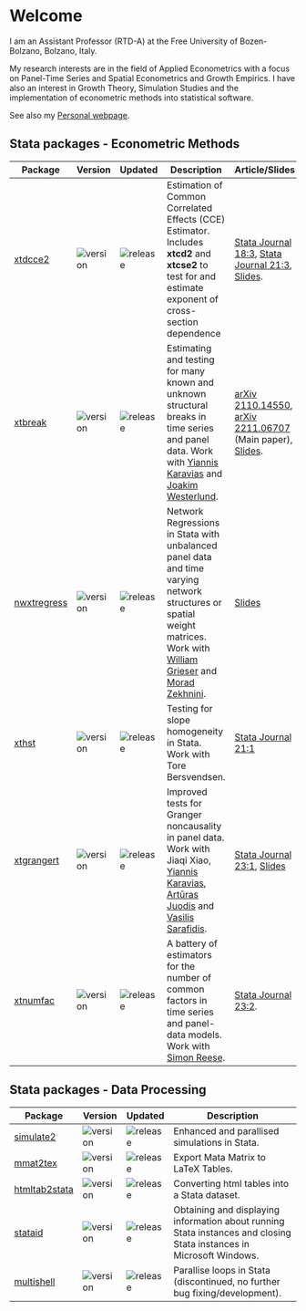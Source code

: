 # Welcome 

I am an Assistant Professor (RTD-A) at the Free University of Bozen-Bolzano, Bolzano, Italy. 

My research interests are in the field of Applied Econometrics with a focus on Panel-Time Series and Spatial Econometrics and Growth Empirics. I have also an interest in Growth Theory, Simulation Studies and the implementation of econometric methods into statistical software. 

See also my [Personal webpage](http://www.jan.ditzen.net).

## **Stata** packages - Econometric Methods
|Package|Version|Updated|Description| Article/Slides |
|----| ---- | ---- | ----- | ----- |
| [xtdcce2](https://janditzen.github.io/xtdcce2/) | ![version](https://img.shields.io/github/v/release/janditzen/xtdcce2) | ![release](https://img.shields.io/github/release-date/janditzen/xtdcce2)  | Estimation of Common Correlated Effects (CCE) Estimator. Includes **xtcd2** and **xtcse2** to test for and estimate exponent of cross-section dependence| [Stata Journal 18:3](https://journals.sagepub.com/doi/10.1177/1536867X1801800306), [Stata Journal 21:3](https://journals.sagepub.com/doi/abs/10.1177/1536867X211045560), [Slides](https://www.stata.com/symposiums/economics21/slides/Econ21_Ditzen.pdf). | 
| [xtbreak](https://janditzen.github.io/xtbreak/)| ![version](https://img.shields.io/github/v/release/janditzen/xtbreak) | ![release](https://img.shields.io/github/release-date/janditzen/xtbreak) | Estimating and testing for many known and unknown structural breaks in time series and panel data. Work with [Yiannis Karavias](https://sites.google.com/site/yianniskaravias/) and [Joakim Westerlund](https://www.lunduniversity.lu.se/lucat/user/5aa0bc9f0c24c665b7b05481a4385514).| [arXiv 2110.14550](https://arxiv.org/abs/2110.14550), [arXiv 2211.06707](https://arxiv.org/abs/2211.06707) (Main paper), [Slides](https://www.stata.com/meeting/germany21/slides/Germany21_Ditzen.pdf). |
| [nwxtregress](https://janditzen.github.io/nwxtregress/) | ![version](https://img.shields.io/github/v/release/janditzen/nwxtregress) | ![release](https://img.shields.io/github/release-date/janditzen/nwxtregress) | Network Regressions in Stata with unbalanced panel data and time varying network structures or spatial weight matrices. Work with [William Grieser](https://www.williamgrieser.com/) and [Morad Zekhnini](https://sites.google.com/view/moradzekhnini/home). | [Slides](https://www.stata.com/meeting/switzerland22/slides/Switzerland22_Ditzen.pdf)  |
| [xthst](https://github.com/JanDitzen/xthst) | ![version](https://img.shields.io/github/v/release/janditzen/xthst) | ![release](https://img.shields.io/github/release-date/janditzen/xthst) | Testing for slope homogeneity in Stata. Work with Tore Bersvendsen. | [Stata Journal 21:1](https://journals.sagepub.com/doi/full/10.1177/1536867X211000004) | 
| [xtgrangert](https://github.com/JanDitzen/xtgrangert) | ![version](https://img.shields.io/github/v/release/janditzen/xtgrangert) | ![release](https://img.shields.io/github/release-date/janditzen/xtgrangert) | Improved tests for Granger noncausality in panel data. Work with Jiaqi Xiao, [Yiannis Karavias](https://sites.google.com/site/yianniskaravias/), [Artūras Juodis](https://sites.google.com/site/ajuodisresearch/) and [Vasilis Sarafidis](https://sites.google.com/view/vsarafidis). | [Stata Journal 23:1](https://journals.sagepub.com/doi/full/10.1177/1536867X231162034), [Slides](https://www.stata.com/meeting/switzerland22/slides/Switzerland22_Xiao.pdf) |
| [xtnumfac](https://github.com/JanDitzen/xtnumfac) | ![version](https://img.shields.io/github/v/release/janditzen/xtnumfac) | ![release](https://img.shields.io/github/release-date/janditzen/xtnumfac) | A battery of estimators for the number of common factors in time series and panel-data models. Work with [Simon Reese](https://simonreese.weebly.com/). | [Stata Journal 23:2](https://journals.sagepub.com/doi/abs/10.1177/1536867X231175305). | 

## **Stata** packages - Data Processing
|Package|Version|Updated|Description| 
|----| ---- | ---- | ----- | 
| [simulate2](https://janditzen.github.io/simulate2/) | ![version](https://img.shields.io/github/v/release/janditzen/simulate2) | ![release](https://img.shields.io/github/release-date/janditzen/simulate2) | Enhanced and parallised simulations in Stata. |
| [mmat2tex](https://github.com/JanDitzen/mmat2tex) | ![version](https://img.shields.io/github/v/release/janditzen/mmat2tex) | ![release](https://img.shields.io/github/release-date/janditzen/mmat2tex) | Export Mata Matrix to LaTeX Tables. |
| [htmltab2stata](https://janditzen.github.io/htmltab2stata/) | ![version](https://img.shields.io/github/v/release/janditzen/htmltab2stata) | ![release](https://img.shields.io/github/release-date/janditzen/htmltab2stata) |  Converting html tables into a Stata dataset. |
| [stataid](https://janditzen.github.io/stataid/) | ![version](https://img.shields.io/github/v/release/janditzen/stataid) | ![release](https://img.shields.io/github/release-date/janditzen/stataid) | Obtaining and displaying information about running Stata instances and closing Stata instances in Microsoft Windows. |
| [multishell](https://github.com/JanDitzen/multishell) | ![version](https://img.shields.io/github/v/release/janditzen/multishell) | ![release](https://img.shields.io/github/release-date/janditzen/multishell) | Parallise loops in Stata (discontinued, no further bug fixing/development). |


